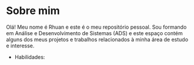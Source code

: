 # Sobre mim
Olá! Meu nome é Rhuan e este é o meu repositório pessoal. Sou formando em Análise e Desenvolvimento de Sistemas (ADS) e este espaço contém alguns dos meus projetos e trabalhos relacionados à minha área de estudo e interesse.
- Habilidades:
